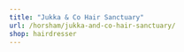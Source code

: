 ```yaml
---
title: "Jukka & Co Hair Sanctuary"
url: /horsham/jukka-and-co-hair-sanctuary/
shop: hairdresser
---
```

